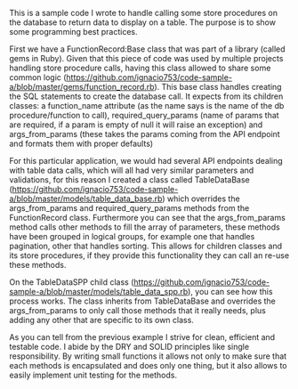 
This is a sample code I wrote to handle calling some store procedures on the database to return data to display on a table.  The purpose is to show some programming best practices.

First we have a FunctionRecord:Base class that was part of a library (called gems in Ruby).  Given that this piece of code was used by multiple projects handling store procedure calls, having this class allowed to share some common logic (https://github.com/ignacio753/code-sample-a/blob/master/gems/function_record.rb).  This base class handles creating the SQL statements to create the database call.  It expects from its children classes: a function_name attribute (as the name says is the name of the db procedure/function to call), required_query_params (name of params that are required, if a param is empty of null it will raise an exception) and args_from_params (these takes the params coming from the API endpoint and formats them with proper defaults)

For this particular application, we would had several API endpoints dealing with table data calls, which will all had very similar parameters and validations, for this reason I created a class called TableDataBase (https://github.com/ignacio753/code-sample-a/blob/master/models/table_data_base.rb) which overrides the args_from_params and required_query_params methods from the FunctionRecord class.  Furthermore you can see that the args_from_params method calls other methods to fill the array of parameters, these methods have been grouped in logical groups, for example one that handles pagination, other that handles sorting.  This allows for children classes and its store procedures, if they provide this functionality they can call an re-use these methods.

On the TableDataSPP child class (https://github.com/ignacio753/code-sample-a/blob/master/models/table_data_spp.rb), you can see how this process works.  The class inherits from TableDataBase and overrides the args_from_params to only call those methods that it really needs, plus adding any other that are specific to its own class.

As you can tell from the previous example I strive for clean, efficient and testable code. I abide by the DRY and SOLID principles like single responsibility. By writing small functions it allows not only to make sure that each methods is encapsulated and does only one thing, but it also allows to easily implement unit testing for the methods.
